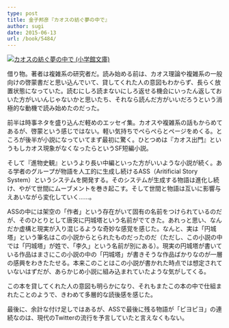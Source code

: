 ```yaml
---
type: post
title: 金子邦彦『カオスの紡ぐ夢の中で』
author: sugi
date: 2015-06-13
url: /book/5484/
---
```

<a href="http://www.amazon.co.jp/exec/obidos/ASIN/4094020810/chezsugi-22/ref=nosim/" onclick="_gaq.push(['_trackEvent', 'outbound-article', 'http://www.amazon.co.jp/exec/obidos/ASIN/4094020810/chezsugi-22/ref=nosim/', ' ']);" name="amazletlink" target="_blank"><img src="http://i2.wp.com/ecx.images-amazon.com/images/I/21EK153HAYL._SL160_.jpg?w=660" alt="カオスの紡ぐ夢の中で (小学館文庫)" class="alignleft" data-recalc-dims="1" /> </a>

借り物。著者は複雑系の研究者だ。読み始める前は、カオス理論や複雑系の一般向けの啓蒙書だと思い込んでいて、貸してくれた人の意図もわからず、長らく放置状態になっていた。読むにしろ読まないにしろ返せる機会にいったん返しておいた方がいいんじゃないかと思いたち、それなら読んだ方がいいだろうという消極的な動機で読み始めたのだった。

前半は時事ネタを盛り込んだ軽めのエッセイ集。カオスや複雑系の話もからめてあるが、啓蒙という感じではない。軽い気持ちでぺらぺらとページをめくる。ところが後半が小説になっていてまず最初に驚く。ひとつめは『カオス出門』というもしカオス現象がなくなったらというSF短編小説。

そして『進物史観』というより長い中編といった方がいいような小説が続く。ある学者のグループが物語を人工的に生成し続けるASS（Aritificial Story System）というシステムを開発する。そのシステムが生成する物語は進化し続け、やがて世間にムーブメントを巻き起こす。そして世間と物語は互いに影響与えあいながら変化していく……。

ASSの中には架空の「作者」という存在がいて固有の名前をつけられているのだが、そのひとりとして唐突に円城塔という名前がでてきた。あれっと思い、なんだか虚構と現実が入り混じるような奇妙な感覚を感じた。なんと、実は「円城塔」という筆名はこの小説からとられたものだったのだ（ただし、この小説の中では「円城塔」が姓で、「李久」という名前が別にある）。現実の円城塔が書いている作品はまさにこの小説の中の「円城塔」が書きそうな作品ばかりなのが一層の感興をわきたたせる。本来このことはこの小説が書かれた時点では想定されていないはずだが、あらかじめ小説に組み込まれていたような気がしてくる。

この本を貸してくれた人の意図も明らかになり、それもまたこの本の中で仕組まれたことのようで、きわめて多層的な読後感を感じた。

最後に、余計な付け足しではあるが、ASSで最後に残る物語が「ピヨピヨ」の連続なのは、現代のTwitterの流行を予言していたと言えなくもない。
